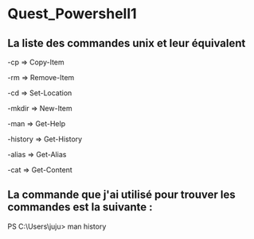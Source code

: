 # Quest_Powershell1

## La liste des commandes unix et leur équivalent

-cp => Copy-Item

-rm => Remove-Item

-cd => Set-Location

-mkdir => New-Item

-man => Get-Help

-history => Get-History

-alias => Get-Alias

-cat => Get-Content 

## La commande que j'ai utilisé pour trouver les commandes est la suivante :

PS C:\Users\juju> man history 
